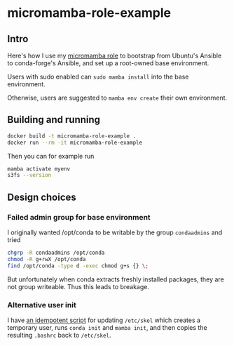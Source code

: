 # micromamba-role-example

## Intro

Here's how I use my [micromamba role](https://github.com/maresb/ansible-micromamba-role) to bootstrap from Ubuntu's Ansible to conda-forge's Ansible, and set up a root-owned base environment.

Users with sudo enabled can `sudo mamba install` into the base environment.

Otherwise, users are suggested to `mamba env create` their own environment.

## Building and running

```bash
docker build -t micromamba-role-example .
docker run --rm -it micromamba-role-example
```

Then you can for example run

```bash
mamba activate myenv
s3fs --version
```

## Design choices

### Failed admin group for base environment

I originally wanted /opt/conda to be writable by the group `condaadmins` and tried

```bash
chgrp -R condaadmins /opt/conda
chmod -R g+rwX /opt/conda
find /opt/conda -type d -exec chmod g+s {} \;
```

But unfortunately when conda extracts freshly installed packages, they are not group writeable. Thus this leads to breakage.

### Alternative user init

I have [an idempotent script](alternative-user-init.sh) for updating `/etc/skel` which creates a temporary user, runs `conda init` and `mamba init`, and then copies the resulting `.bashrc` back to `/etc/skel`.
